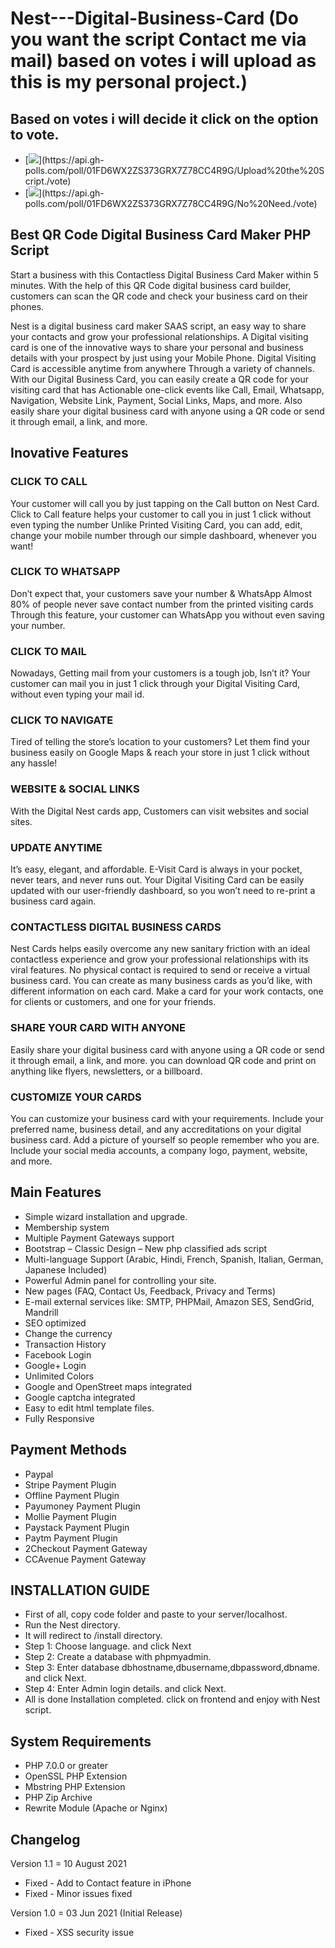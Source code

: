 # Nest---Digital-Business-Card (Do you want the script Contact me via mail) based on votes i will upload as this is my personal project.)

## Based on votes i will decide it click on the option to vote.
+ [![](https://api.gh-polls.com/poll/01FD6WX2ZS373GRX7Z78CC4R9G/Upload%20the%20Script.)](https://api.gh-polls.com/poll/01FD6WX2ZS373GRX7Z78CC4R9G/Upload%20the%20Script./vote)
+ [![](https://api.gh-polls.com/poll/01FD6WX2ZS373GRX7Z78CC4R9G/No%20Need.)](https://api.gh-polls.com/poll/01FD6WX2ZS373GRX7Z78CC4R9G/No%20Need./vote)

## Best QR Code Digital Business Card Maker PHP Script
Start a business with this Contactless Digital Business Card Maker within 5 minutes. With the help of this QR Code digital business card builder, customers can scan the QR code and check your business card on their phones.

Nest is a digital business card maker SAAS script, an easy way to share your contacts and grow your professional relationships. A Digital visiting card is one of the innovative ways to share your personal and business details with your prospect by just using your Mobile Phone. Digital Visiting Card is accessible anytime from anywhere Through a variety of channels. With our Digital Business Card, you can easily create a QR code for your visiting card that has Actionable one-click events like Call, Email, Whatsapp, Navigation, Website Link, Payment, Social Links, Maps, and more. Also easily share your digital business card with anyone using a QR code or send it through email, a link, and more.

## Inovative Features
### CLICK TO CALL
Your customer will call you by just tapping on the Call button on Nest Card. Click to Call feature helps your customer to call you in just 1 click without even typing the number Unlike Printed Visiting Card, you can add, edit, change your mobile number through our simple dashboard, whenever you want!
### CLICK TO WHATSAPP
Don’t expect that, your customers save your number & WhatsApp Almost 80% of people never save contact number from the printed visiting cards Through this feature, your customer can WhatsApp you without even saving your number.
### CLICK TO MAIL
Nowadays, Getting mail from your customers is a tough job, Isn’t it? Your customer can mail you in just 1 click through your Digital Visiting Card, without even typing your mail id.
### CLICK TO NAVIGATE
Tired of telling the store’s location to your customers? Let them find your business easily on Google Maps & reach your store in just 1 click without any hassle!
### WEBSITE & SOCIAL LINKS
With the Digital Nest cards app, Customers can visit websites and social sites.
### UPDATE ANYTIME
It’s easy, elegant, and affordable. E-Visit Card is always in your pocket, never tears, and never runs out. Your Digital Visiting Card can be easily updated with our user-friendly dashboard, so you won’t need to re-print a business card again.
### CONTACTLESS DIGITAL BUSINESS CARDS
Nest Cards helps easily overcome any new sanitary friction with an ideal contactless experience and grow your professional relationships with its viral features. No physical contact is required to send or receive a virtual business card. You can create as many business cards as you’d like, with different information on each card. Make a card for your work contacts, one for clients or customers, and one for your friends.
### SHARE YOUR CARD WITH ANYONE
Easily share your digital business card with anyone using a QR code or send it through email, a link, and more. you can download QR code and print on anything like flyers, newsletters, or a billboard.
### CUSTOMIZE YOUR CARDS
You can customize your business card with your requirements. Include your preferred name, business detail, and any accreditations on your digital business card. Add a picture of yourself so people remember who you are. Include your social media accounts, a company logo, payment, website, and more.
## Main Features
+ Simple wizard installation and upgrade.
+ Membership system
+ Multiple Payment Gateways support
+ Bootstrap – Classic Design – New php classified ads script
+ Multi-language Support (Arabic, Hindi, French, Spanish, Italian, German, Japanese Included)
+ Powerful Admin panel for controlling your site.
+ New pages (FAQ, Contact Us, Feedback, Privacy and Terms)
+ E-mail external services like: SMTP, PHPMail, Amazon SES, SendGrid, Mandrill
+ SEO optimized
+ Change the currency
+ Transaction History
+ Facebook Login
+ Google+ Login
+ Unlimited Colors
+ Google and OpenStreet maps integrated
+ Google captcha integrated
+ Easy to edit html template files.
+ Fully Responsive
## Payment Methods
+ Paypal
+ Stripe Payment Plugin
+ Offline Payment Plugin
+ Payumoney Payment Plugin
+ Mollie Payment Plugin
+ Paystack Payment Plugin
+ Paytm Payment Plugin
+ 2Checkout Payment Gateway
+ CCAvenue Payment Gateway
## INSTALLATION GUIDE
+ First of all, copy code folder and paste to your server/localhost.
+ Run the Nest directory.
+ It will redirect to /install directory.
+ Step 1: Choose language. and click Next
+ Step 2: Create a database with phpmyadmin.
+ Step 3: Enter database dbhostname,dbusername,dbpassword,dbname. and click Next.
+ Step 4: Enter Admin login details. and click Next.
+ All is done Installation completed. click on frontend and enjoy with Nest script.

## System Requirements
+ PHP 7.0.0 or greater
+ OpenSSL PHP Extension
+ Mbstring PHP Extension
+ PHP Zip Archive
+ Rewrite Module (Apache or Nginx)

## Changelog

Version 1.1 = 10 August 2021
* Fixed - Add to Contact feature in iPhone
* Fixed - Minor issues fixed

Version 1.0 = 03 Jun 2021 (Initial Release)
* Fixed - XSS security issue
